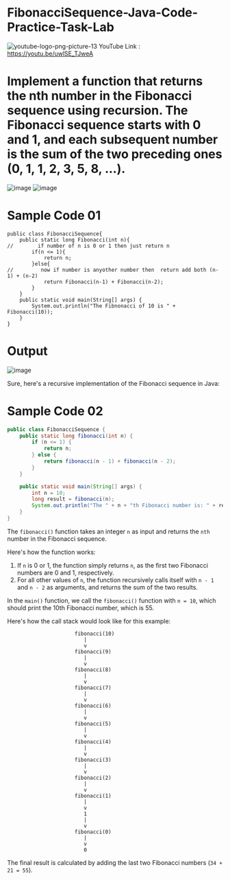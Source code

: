 # FibonacciSequence-Java-Code-Practice-Task-Lab

![youtube-logo-png-picture-13](https://github.com/ARIBFIB/FibonacciSequence-Java-Code-Practice-Task-Lab/assets/125716994/6264d934-bed0-419a-9b47-31964b180447)
YouTube Link : https://youtu.be/uwlSE_TJweA
# Implement a function that returns the nth number in the Fibonacci sequence using recursion. The Fibonacci sequence starts  with 0 and 1, and each subsequent number is the sum of the two preceding ones (0, 1, 1, 2, 3, 5, 8, ...). 

![image](https://github.com/ARIBFIB/FibonacciSequence-Java-Code-Practice-Task-Lab/assets/125716994/be7bfd33-cac1-4091-8878-088e95c2dc8f)
![image](https://github.com/ARIBFIB/FibonacciSequence-Java-Code-Practice-Task-Lab/assets/125716994/38621dbd-daf9-4c58-99df-8e7f79d57704)

# Sample Code 01
```
public class FibonacciSequence{
    public static long Fibonacci(int n){
//        if number of n is 0 or 1 then just return n
        if(n <= 1){
            return n;
        }else{
//         now if number is anyother number then  return add both (n-1) + (n-2)
            return Fibonacci(n-1) + Fibonacci(n-2);
        }
    }
    public static void main(String[] args) {
        System.out.println("The Fibnonacci of 10 is " +  Fibonacci(10));
    }
}
```
# Output
![image](https://github.com/ARIBFIB/FibonacciSequence-Java-Code-Practice-Task-Lab/assets/125716994/8b627acb-3bf7-4ea0-a794-d69ce8d6344c)


Sure, here's a recursive implementation of the Fibonacci sequence in Java:
# Sample Code 02
```java
public class FibonacciSequence {
    public static long fibonacci(int n) {
        if (n <= 1) {
            return n;
        } else {
            return fibonacci(n - 1) + fibonacci(n - 2);
        }
    }

    public static void main(String[] args) {
        int n = 10;
        long result = fibonacci(n);
        System.out.println("The " + n + "th Fibonacci number is: " + result);
    }
}
```

The `fibonacci()` function takes an integer `n` as input and returns the `nth` number in the Fibonacci sequence.

Here's how the function works:

1. If `n` is 0 or 1, the function simply returns `n`, as the first two Fibonacci numbers are 0 and 1, respectively.
2. For all other values of `n`, the function recursively calls itself with `n - 1` and `n - 2` as arguments, and returns the sum of the two results.

In the `main()` function, we call the `fibonacci()` function with `n = 10`, which should print the 10th Fibonacci number, which is 55.

Here's how the call stack would look like for this example:

```
                      fibonacci(10)
                         |
                         v
                      fibonacci(9)
                         |
                         v
                      fibonacci(8)
                         |
                         v
                      fibonacci(7)
                         |
                         v
                      fibonacci(6)
                         |
                         v
                      fibonacci(5)
                         |
                         v
                      fibonacci(4)
                         |
                         v
                      fibonacci(3)
                         |
                         v
                      fibonacci(2)
                         |
                         v
                      fibonacci(1)
                         |
                         v
                         1
                         |
                         v
                      fibonacci(0)
                         |
                         v
                         0
```

The final result is calculated by adding the last two Fibonacci numbers (`34 + 21 = 55`).
